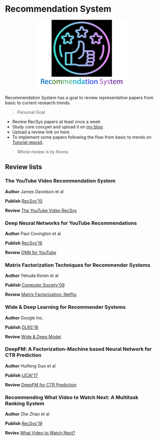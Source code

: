 # Recommendation System

<p align="center">
    <img src="./rec-figure.png" width="300" height="230">
</p>

Recommendation System has a goal to review representative papers from basic to current research trends.

> Personal Goal
* Review RecSys papers at least once a week
* Study core concpet and upload it on [my blog](https://blossominkyung.com/).
* Upload a review link on here.
* To implement some papers following the flow from basic to trends on [Tutorial reposit](https://github.com/blossominkyung/awesome-recsys-tutorial).

> Whole review is by Korea.

## Review lists

### The YouTube Video Recommendation System 
**Author** James Davidson et al

**Publish** [RecSys'10](https://www.inf.unibz.it/~ricci/ISR/papers/p293-davidson.pdf?fbclid=IwAR02saeLLv279WAJy5y5Y1SNLNv91t56vXKWzVpToXZqbQsN-_200f7Zd2g)

**Review** [The YouTube Video RecSys](https://blossominkyung.com/250186a5-9a8d-4b05-bf6c-bb59ef7d334d)

### Deep Neural Networks for YouTube Recommendations
**Author** Paul Covington et al

**Publish** [RecSys'16](https://static.googleusercontent.com/media/research.google.com/ko//pubs/archive/45530.pdf?fbclid=IwAR3cUcBD5z7a1a97SQAO9akIykyugO_jfMHKGzw_BuezPUSmLBTXFKZxDCQ)

**Review** [DNN for YouTube](https://blossominkyung.com/4834a9c0-091d-423a-995e-2f8dfc1dc702)

### Matrix Factorization Techniques for Recommender Systems
**Author** Yehuda Koren et al

**Publish** [Computer Society'09](https://datajobs.com/data-science-repo/Recommender-Systems-%5BNetflix%5D.pdf)

**Review** [Matrix Factorization: Netflix](https://blossominkyung.com/47ebfb7d-efce-47ec-97b4-1540c13b26b3)

### Wide & Deep Learning for Recommender Systems
**Author** Google Inc.

**Publish** [DLRS'16](https://arxiv.org/pdf/1606.07792.pdf)

**Review** [Wide & Deep Model](https://blossominkyung.com/01594455-9327-4393-9c85-ba5c6f16698d)

### DeepFM: A Factorization-Machine based Neural Network for CTR Prediction
**Author** Huifeng Guo et al

**Publish** [IJCAI'17](https://arxiv.org/pdf/1703.04247.pdf)

**Review** [DeepFM for CTR Prediction](https://blossominkyung.com/1e717a30-653a-4c0a-bb89-8800e9183798)

### Recommending What Video to Watch Next: A Multitask Ranking System
**Author** Zhe Zhao et al 

**Publish** [RecSys'19](https://daiwk.github.io/assets/youtube-multitask.pdf?fbclid=IwAR3z4b9YlBP_99_AshH8alFT6YerXKcAdgKv5d438YnWQefk7yXwNpRrmJY)

**Revies** [What Video to Watch Next?](https://blossominkyung.com/b621c61f-7def-472e-abed-452b51cb35d7)

